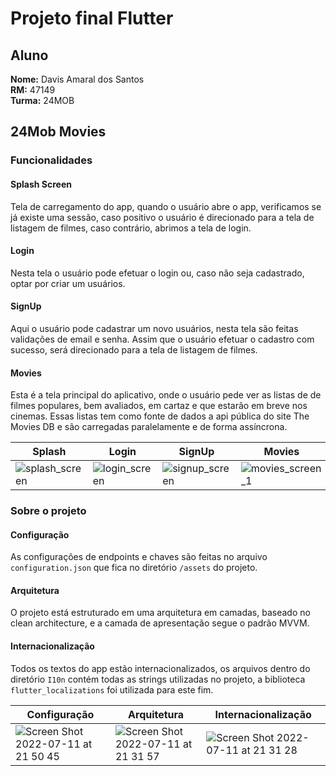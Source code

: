 # Projeto final Flutter

## Aluno
**Nome:** Davis Amaral dos Santos</br>
**RM:** 47149</br>
**Turma:** 24MOB

## 24Mob Movies

### Funcionalidades

#### Splash Screen
Tela de carregamento do app, quando o usuário abre o app, verificamos se já existe uma sessão, caso positivo o usuário é direcionado para a tela de listagem de filmes, caso contrário, abrimos a tela de login.

#### Login
Nesta tela o usuário pode efetuar o login ou, caso não seja cadastrado, optar por criar um usuários.

#### SignUp
Aqui o usuário pode cadastrar um novo usuários, nesta tela são feitas validações de email e senha. Assim que o usuário efetuar o cadastro com sucesso, será direcionado para a tela de listagem de filmes.

#### Movies
Esta é a tela principal do aplicativo, onde o usuário pede ver as listas de de filmes populares, bem avaliados, em cartaz e que estarão em breve nos cinemas. Essas listas tem como fonte de dados a api pública do site The Movies DB e são carregadas paralelamente e de forma assíncrona.

| Splash | Login | SignUp | Movies | Movies |
|--|--|--|--|--|
|![splash_screen](https://user-images.githubusercontent.com/4776697/178381311-752d77fb-8286-4f76-be2b-7773fd573952.png)|![login_screen](https://user-images.githubusercontent.com/4776697/178381569-f39c8468-cf58-4e0a-b782-f57f5a578672.png)|![signup_screen](https://user-images.githubusercontent.com/4776697/178381589-6d36222f-5b35-46db-8c64-902a71589707.png)|![movies_screen_1](https://user-images.githubusercontent.com/4776697/178381621-6f76881e-2742-4ad2-85ad-72b8997f98da.png)|![movies_screen_2](https://user-images.githubusercontent.com/4776697/178381676-ec72f037-5c86-4e6c-853c-aee6af33f332.png)|

### Sobre o projeto

#### Configuração 
As configurações de endpoints e chaves são feitas no arquivo `configuration.json` que fica no diretório `/assets` do projeto.

#### Arquitetura
O projeto está estruturado em uma arquitetura em camadas, baseado no clean architecture, e a camada de apresentação segue o padrão MVVM.

#### Internacionalização
Todos os textos do app estão internacionalizados, os arquivos dentro do diretório `I10n` contém todas as strings utilizadas no projeto, a biblioteca `flutter_localizations` foi utilizada para este fim.

| Configuração | Arquitetura | Internacionalização |
|--|--|--|
|![Screen Shot 2022-07-11 at 21 50 45](https://user-images.githubusercontent.com/4776697/178384632-cb2c6ebf-7d8b-48ff-8cdf-1bfdc195c00d.png)|![Screen Shot 2022-07-11 at 21 31 57](https://user-images.githubusercontent.com/4776697/178384536-90212787-d989-412f-a85f-5372081f8609.png)|![Screen Shot 2022-07-11 at 21 31 28](https://user-images.githubusercontent.com/4776697/178384560-56a209a9-22a7-4e0a-bb58-d42ffb1725e9.png)|
